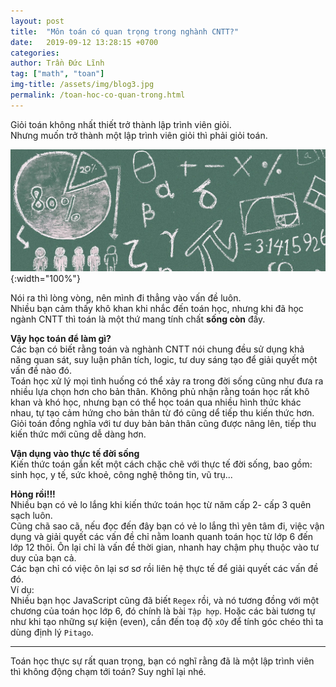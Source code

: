 ```yaml
---
layout: post
title:  "Môn toán có quan trọng trong nghành CNTT?"
date:   2019-09-12 13:28:15 +0700
categories: 
author: Trần Đức Lĩnh
tag: ["math", "toan"]
img-title: /assets/img/blog3.jpg
permalink: /toan-hoc-co-quan-trong.html
---
```

Giỏi toán không nhất thiết trở thành lập trình viên giỏi.<br/>
Nhưng muốn trở thành một lập trình viên giỏi thì phải giỏi toán.

![image-title-here](/assets/img/img-post/need-math/math-800-310.jpg){:width="100%"}


Nói ra thì lòng vòng, nên mình đi thẳng vào vấn đề luôn.<br/>
Nhiều bạn cảm thấy khô khan khi nhắc đến toán học, nhưng khi đã học ngành CNTT thì toán là một thứ mang tính chất **sống còn** đấy.

**Vậy học toán để làm gì?**<br/>
Các bạn có biết rằng toán và nghành CNTT nói chung đều sử dụng khả năng quan sát, suy luận phân tích, logic, tư duy sáng tạo để giải quyết một vấn đề nào đó.<br/>
Toán học xử lý mọi tình huống có thể xảy ra trong đời sống cũng như đưa ra nhiều lựa chọn hơn cho bản thân.
Không phủ nhận rằng toán học rất khô khan và khó học, nhưng bạn có thể học toán qua nhiều hình thức khác nhau, tự tạo cảm hứng cho bản thân từ đó cũng dể tiếp thu kiến thức hơn.<br/>
Giỏi toán đồng nghĩa với tư duy bản bản thân cũng được nâng lên, tiếp thu kiến thức mới cũng dễ dàng hơn. 

**Vận dụng vào thực tế đời sống**<br/>
Kiến thức toán gắn kết một cách chặc chẽ với thực tế đời sống, bao gồm: sinh học, y tế, sức khoẻ, công nghệ thông tin, vũ trụ...<br/>

**Hỏng rồi!!!**<br/>
Nhiều bạn có vẻ lo lắng khi kiến thức toán học từ năm cấp 2- cấp 3 quên sạch luôn.<br/>
Cũng chã sao cã, nếu đọc đến đây bạn có vẻ lo lắng thì yên tâm đi, việc vận dụng và giải quyết các vấn đề chỉ nằm loanh quanh toán học từ lớp 6 đến lớp 12 thôi. Ôn lại chỉ là vấn đề thời gian, nhanh hay chậm phụ thuộc vào tư duy của bạn cả.<br/>
Các bạn chỉ có việc ôn lại sơ sơ rồi liên hệ thực tế để giải quyết các vấn đề đó.<br/>
Ví dụ: <br/>
Nhiều bạn học JavaScript cũng đã biết `Regex` rồi, và nó tương đồng với một chương của toán học lớp 6, đó chính là bài `Tập hợp`. Hoặc các bài tương tự như khi tạo những sự kiện (even), cần đến toạ độ `xOy` để tính góc chéo thì ta dùng định lý `Pitago`.<br/>

***

Toán học thực sự rất quan trọng, bạn có nghĩ rằng đã là một lập trình viên thì không động chạm tới toán? Suy nghĩ lại nhé.